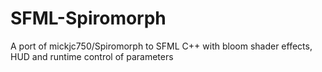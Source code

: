 # SFML-Spiromorph
A port of mickjc750/Spiromorph to SFML C++ with bloom shader effects, HUD and runtime control of parameters
